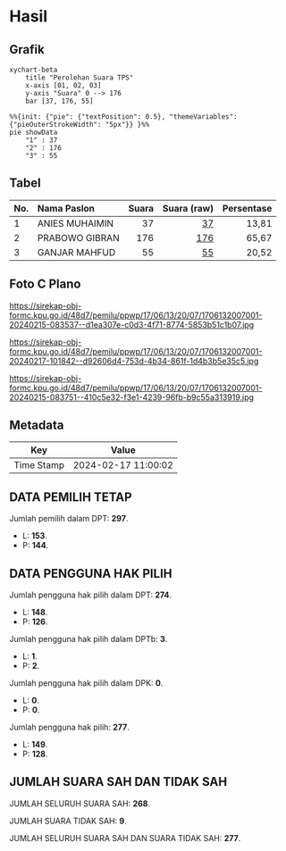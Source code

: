 # Hasil

## Grafik

```mermaid
xychart-beta
    title "Perolehan Suara TPS"
    x-axis [01, 02, 03]
    y-axis "Suara" 0 --> 176
    bar [37, 176, 55]
```

```mermaid
%%{init: {"pie": {"textPosition": 0.5}, "themeVariables": {"pieOuterStrokeWidth": "5px"}} }%%
pie showData
    "1" : 37
    "2" : 176
    "3" : 55
```

## Tabel

| No. | Nama Paslon    | Suara | Suara (raw) | Persentase |
|:--- |:-------------- | -----:| -----------:| ----------:|
| 1   | ANIES MUHAIMIN | 37    | [37][p-1]   | 13,81      |
| 2   | PRABOWO GIBRAN | 176   | [176][p-2]  | 65,67      |
| 3   | GANJAR MAHFUD  | 55    | [55][p-3]   | 20,52      |


[p-1]: https://github.com/gigit-pemilu/pemilu-2024-17-bengkulu/blob/main/pilpres/hitung-suara/sub/17-bengkulu/sub/06-muko-muko/sub/13-air-majunto/sub/2007-sinar-jaya/sub/001-tps/sub/paslon-1.txt
[p-2]: https://github.com/gigit-pemilu/pemilu-2024-17-bengkulu/blob/main/pilpres/hitung-suara/sub/17-bengkulu/sub/06-muko-muko/sub/13-air-majunto/sub/2007-sinar-jaya/sub/001-tps/sub/paslon-2.txt
[p-3]: https://github.com/gigit-pemilu/pemilu-2024-17-bengkulu/blob/main/pilpres/hitung-suara/sub/17-bengkulu/sub/06-muko-muko/sub/13-air-majunto/sub/2007-sinar-jaya/sub/001-tps/sub/paslon-3.txt

## Foto C Plano

https://sirekap-obj-formc.kpu.go.id/48d7/pemilu/ppwp/17/06/13/20/07/1706132007001-20240215-083537--d1ea307e-c0d3-4f71-8774-5853b51c1b07.jpg

https://sirekap-obj-formc.kpu.go.id/48d7/pemilu/ppwp/17/06/13/20/07/1706132007001-20240217-101842--d92606d4-753d-4b34-861f-1d4b3b5e35c5.jpg

https://sirekap-obj-formc.kpu.go.id/48d7/pemilu/ppwp/17/06/13/20/07/1706132007001-20240215-083751--410c5e32-f3e1-4239-96fb-b9c55a313919.jpg


## Metadata

| Key        | Value               |
| ---------- | ------------------- |
| Time Stamp | 2024-02-17 11:00:02 |


## DATA PEMILIH TETAP

Jumlah pemilih dalam DPT: **297**.
 * L: **153**.
 * P: **144**.

## DATA PENGGUNA HAK PILIH

Jumlah pengguna hak pilih dalam DPT: **274**.
 * L: **148**.
 * P: **126**.

Jumlah pengguna hak pilih dalam DPTb: **3**.
 * L: **1**.
 * P: **2**.

Jumlah pengguna hak pilih dalam DPK: **0**.
 * L: **0**.
 * P: **0**.

Jumlah pengguna hak pilih: **277**.
 * L: **149**.
 * P: **128**.

## JUMLAH SUARA SAH DAN TIDAK SAH

JUMLAH SELURUH SUARA SAH: **268**.

JUMLAH SUARA TIDAK SAH: **9**.

JUMLAH SELURUH SUARA SAH DAN SUARA TIDAK SAH: **277**.


